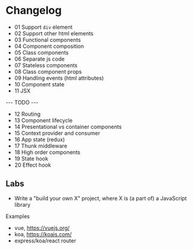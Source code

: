 # Changelog

- 01 Support `div` element
- 02 Support other html elements
- 03 Functional components
- 04 Component composition
- 05 Class components
- 06 Separate js code
- 07 Stateless components
- 08 Class component props
- 09 Handling events (html attributes)
- 10 Component state
- 11 JSX

--- TODO ---

- 12 Routing
- 13 Component lifecycle
- 14 Presentational vs container components 
- 15 Context provider and consumer
- 16 App state (redux)
- 17 Thunk middleware
- 18 High order components
- 19 State hook
- 20 Effect hook

## Labs

- Write a "build your own X" project, where X is (a part of) a JavaScript library

Examples
  - vue, https://vuejs.org/
  - koa, https://koajs.com/
  - express/koa/react router

